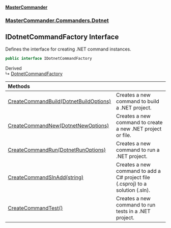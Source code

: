 #### [MasterCommander](MasterCommander.md 'MasterCommander')
### [MasterCommander.Commanders.Dotnet](MasterCommander.md#MasterCommander.Commanders.Dotnet 'MasterCommander.Commanders.Dotnet')

## IDotnetCommandFactory Interface

Defines the interface for creating .NET command instances.

```csharp
public interface IDotnetCommandFactory
```

Derived  
&#8627; [DotnetCommandFactory](DotnetCommandFactory.md 'MasterCommander.Commanders.Dotnet.DotnetCommandFactory')

| Methods | |
| :--- | :--- |
| [CreateCommandBuild(DotnetBuildOptions)](IDotnetCommandFactory.CreateCommandBuild(DotnetBuildOptions).md 'MasterCommander.Commanders.Dotnet.IDotnetCommandFactory.CreateCommandBuild(MasterCommander.Commanders.Dotnet.CmdBuild.DotnetBuildOptions)') | Creates a new command to build a .NET project. |
| [CreateCommandNew(DotnetNewOptions)](IDotnetCommandFactory.CreateCommandNew(DotnetNewOptions).md 'MasterCommander.Commanders.Dotnet.IDotnetCommandFactory.CreateCommandNew(MasterCommander.Commanders.Dotnet.CmdNew.Options.DotnetNewOptions)') | Creates a new command to create a new .NET project or file. |
| [CreateCommandRun(DotnetRunOptions)](IDotnetCommandFactory.CreateCommandRun(DotnetRunOptions).md 'MasterCommander.Commanders.Dotnet.IDotnetCommandFactory.CreateCommandRun(MasterCommander.Commanders.Dotnet.CmdRun.DotnetRunOptions)') | Creates a new command to run a .NET project. |
| [CreateCommandSlnAdd(string)](IDotnetCommandFactory.CreateCommandSlnAdd(string).md 'MasterCommander.Commanders.Dotnet.IDotnetCommandFactory.CreateCommandSlnAdd(string)') | Creates a new command to add a C# project file (.csproj) to a solution (.sln). |
| [CreateCommandTest()](IDotnetCommandFactory.CreateCommandTest().md 'MasterCommander.Commanders.Dotnet.IDotnetCommandFactory.CreateCommandTest()') | Creates a new command to run tests in a .NET project. |
